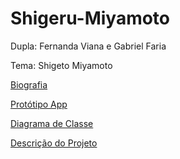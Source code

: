 # Shigeru-Miyamoto

Dupla: Fernanda Viana e Gabriel Faria

Tema: Shigeto Miyamoto


<a href= "https://github.com/GabrielFaria-cyber/Shigeto-Miyamoto/wiki/Biografia:-Shigeto-Miyamoto"> Biografia <a>

<a href= "https://github.com/GabrielFaria-cyber/Shigeto-Miyamoto/wiki/Prot%C3%B3tipo-App"> Protótipo App <a>

<a href= "https://github.com/GabrielFaria-cyber/Shigeto-Miyamoto/wiki/Diagrama-de-Classe"> Diagrama de Classe <a>

<a href= "https://github.com/GabrielFaria-cyber/Shigeto-Miyamoto/wiki/Descri%C3%A7%C3%A3o-do-Projeto">  Descrição do Projeto <a>
